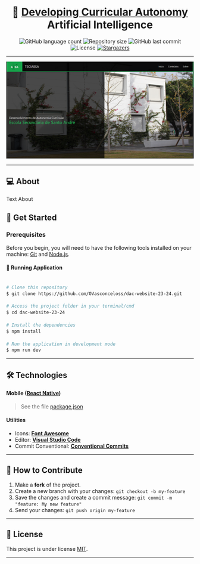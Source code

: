 <h1 align="center">
     🎒 <a href="" alt="React URL">Developing Curricular Autonomy</a>
     Artificial Intelligence
</h1>

<p align="center">
  <img alt="GitHub language count" src="https://img.shields.io/github/languages/count/ovasconceloss/dac-website-23-24?color=%2304D361">

  <img alt="Repository size" src="https://img.shields.io/github/repo-size/ovasconceloss/dac-website-23-24">
  
  <img alt="GitHub last commit" src="https://img.shields.io/github/last-commit/ovasconceloss/dac-website-23-24">
  
  <img alt="License" src="https://img.shields.io/badge/license-MIT-brightgreen">
   
   <a href="https://github.com/ovasconceloss/dac-website-23-24/stargazers">
    <img alt="Stargazers" src="https://img.shields.io/github/stars/ovasconceloss/dac-website-23-24?style=social">
  </a> 
</p>

<hr>

<div align="center">
    <img src="./public/website_image_1.png" alt="Project Image">
</div>

<hr>

## 💻 About

Text About

## 🚀 Get Started

### Prerequisites

Before you begin, you will need to have the following tools installed on your machine: [Git](https://git-scm.com) and [Node.js](https://nodejs.org/en/). 

#### 🧭 Running Application

```bash

# Clone this repository
$ git clone https://github.com/OVasconceloss/dac-website-23-24.git

# Access the project folder in your terminal/cmd
$ cd dac-website-23-24

# Install the dependencies
$ npm install

# Run the application in development mode
$ npm run dev

```

---

## 🛠 Technologies

#### **Mobile**  ([React Native](https://reactnative.dev/))

> See the file [package.json](./package.json)

#### [](https://github.com/tgmarinho/Ecoleta#utilit%C3%A1rios)**Utilities**

-   Icons: **[Font Awesome](https://fontawesome.com/)**
-   Editor:  **[Visual Studio Code](https://code.visualstudio.com/)**
-   Commit Conventional:  **[Conventional Commits](https://www.conventionalcommits.org/en/v1.0.0/)**


---
## 💪 How to Contribute

1. Make a **fork** of the project.
2. Create a new branch with your changes: `git checkout -b my-feature`
3. Save the changes and create a commit message: `git commit -m "feature: My new feature"`
4. Send your changes: `git push origin my-feature`

---

## 📝 License

This project is under license [MIT](./LICENSE).

---